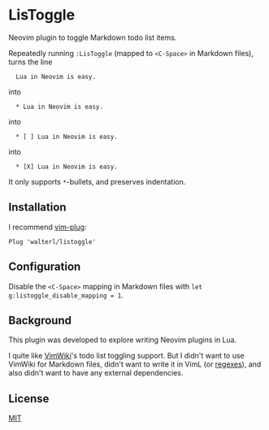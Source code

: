 # LisToggle

Neovim plugin to toggle Markdown todo list items.

Repeatedly running `:LisToggle` (mapped to `<C-Space>` in Markdown files),
turns the line

```
  Lua in Neovim is easy.
```

into

```
  * Lua in Neovim is easy.
```

into

```
  * [ ] Lua in Neovim is easy.
```

into

```
  * [X] Lua in Neovim is easy.
```

It only supports `*`-bullets, and preserves indentation.

## Installation

I recommend [vim-plug](https://github.com/junegunn/vim-plug):

```
Plug 'walterl/listoggle'
```

## Configuration

Disable the `<C-Space>` mapping in Markdown files with
`let g:listoggle_disable_mapping = 1`.

## Background

This plugin was developed to explore writing Neovim plugins in Lua.

I quite like [VimWiki](https://github.com/vimwiki/vimwiki)'s todo list toggling
support. But I didn't want to use VimWiki for Markdown files, didn't want to
write it in VimL (or
[regexes](https://marcelfischer.eu/blog/2019/checkbox-regex/)), and also didn't
want to have any external dependencies.

## License

[MIT](./LICENSE.md)

